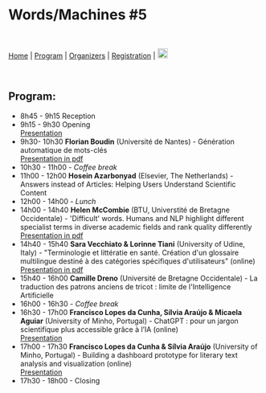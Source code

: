 # Words/Machines #5

<br>

[Home](https://motsmachines.github.io/2023/en) | [Program](https://motsmachines.github.io/2023/en/program) | [Organizers](https://motsmachines.github.io/2023/en/orga) | [Registration](https://motsmachines.github.io/2023/en/registration) | [<img src="FR.png" width="20">](https://motsmachines.github.io/2023/fr/program)

<br>

## Program:

- 8h45 - 9h15 Reception
- 9h15 - 9h30 Opening  
[Presentation](https://docs.google.com/presentation/d/1Zt6xk4YyVSBRT59ujFV1DBKvXXHGkVbft3eR4u9ATes)
- 9h30- 10h30  **Florian Boudin** (Université de Nantes) - Génération automatique de mots-clés  
[Presentation in pdf](https://github.com/motsmachines/2023/files/11261354/2023.03.17-journee-etude-mots-machines.pdf)
- 10h30 - 11h00 - *Coffee break*
- 11h00 - 12h00 **Hosein Azarbonyad** (Elsevier, The Netherlands) - Answers instead of Articles: Helping Users Understand Scientific Content
- 12h00 - 14h00 - *Lunch*
- 14h00 - 14h40 **Helen McCombie** (BTU, Universtité de Bretagne Occidentale) - 'Difficult' words. Humans and NLP highlight different specialist terms in diverse academic fields and rank quality differently  
[Presentation in pdf](https://github.com/motsmachines/2023/files/11261431/MCCOMBIE.-.MOTS_MACHINES_5_Terminology.pdf)
- 14h40 - 15h40 **Sara Vecchiato & Lorinne Tiani** (University of Udine, Italy) - "Terminologie et littératie en santé. Création d'un glossaire multilingue destiné à des catégories spécifiques d'utilisateurs" (online)  
[Presentation in pdf](https://github.com/motsmachines/2023/files/11295733/Vecchiato-.-Tiani-2023-03-17-HFVG.pdf)
- 15h40 - 16h00 **Camille Dreno** (Université de Bretagne Occidentale) - La traduction des patrons anciens de tricot : limite de l'Intelligence Artificielle
- 16h00 - 16h30 - *Coffee break*
- 16h30 - 17h00 **Francisco Lopes da Cunha, Sílvia Araújo & Micaela Aguiar** (University of Minho, Portugal) - ChatGPT : pour un jargon scientifique plus accessible grâce à l’IA (online)  
[Presentation](https://docs.google.com/presentation/d/1lSwf3LEuOLsaevgr8OjPlw7AP6ULybN-8mvbgSJdLgU/edit#slide=id.p)
- 17h00 - 17h30 **Francisco Lopes da Cunha & Sílvia Araújo** (University of Minho, Portugal) - Building a dashboard prototype for literary text analysis and visualization (online)  
[Presentation](https://docs.google.com/presentation/d/16Bn6O1UZ8wxI45FXnjvq67CBK6HzycXCrur6j7GWgkk)
- 17h30 - 18h00 - Closing

